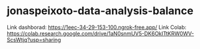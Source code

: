# jonaspeixoto-data-analysis-balance
Link dashborad: https://1eec-34-29-153-100.ngrok-free.app/
Link Colab: https://colab.research.google.com/drive/1aN0snmUV5-DK6OkITtKRW0WV-ScsWtjq?usp=sharing

